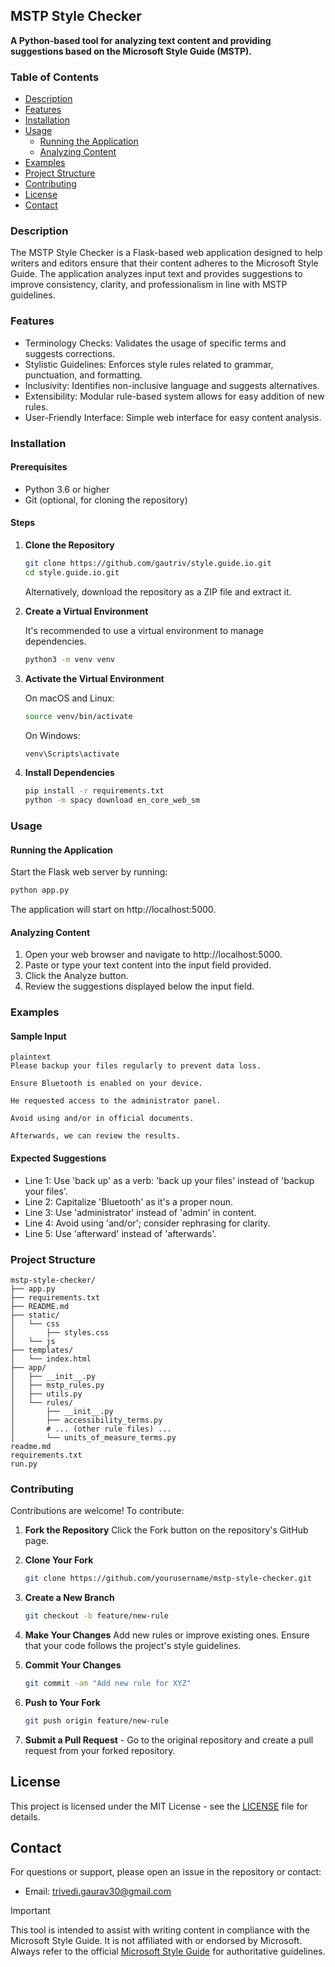 ## MSTP Style Checker

**A Python-based tool for analyzing text content and providing suggestions based on the Microsoft Style Guide (MSTP).**

### Table of Contents

* [Description](#description)
* [Features](#features)
* [Installation](#installation)
* [Usage](#usage)
    * [Running the Application](#running-the-application)
    * [Analyzing Content](#analyzing-content)
* [Examples](#examples)
* [Project Structure](#project-structure)
* [Contributing](#contributing)
* [License](#license)
* [Contact](#contact)

### Description

The MSTP Style Checker is a Flask-based web application designed to help writers and editors ensure that their content adheres to the Microsoft Style Guide. The application analyzes input text and provides suggestions to improve consistency, clarity, and professionalism in line with MSTP guidelines.

### Features

* Terminology Checks: Validates the usage of specific terms and suggests corrections.
* Stylistic Guidelines: Enforces style rules related to grammar, punctuation, and formatting.
* Inclusivity: Identifies non-inclusive language and suggests alternatives.
* Extensibility: Modular rule-based system allows for easy addition of new rules.
* User-Friendly Interface: Simple web interface for easy content analysis.

### Installation

#### Prerequisites

* Python 3.6 or higher
* Git (optional, for cloning the repository)

#### Steps

1. **Clone the Repository**

   ```bash
   git clone https://github.com/gautriv/style.guide.io.git
   cd style.guide.io.git
   ```

   Alternatively, download the repository as a ZIP file and extract it.

2. **Create a Virtual Environment**

   It's recommended to use a virtual environment to manage dependencies.

   ```bash
   python3 -m venv venv
   ```

3. **Activate the Virtual Environment**

   On macOS and Linux:

   ```bash
   source venv/bin/activate
   ```

   On Windows:

   ```bash
   venv\Scripts\activate
   ```

4. **Install Dependencies**

   ```bash
   pip install -r requirements.txt
   python -m spacy download en_core_web_sm
   ```

### Usage

#### Running the Application

Start the Flask web server by running:

```bash
python app.py
```

The application will start on http://localhost:5000.

#### Analyzing Content

1. Open your web browser and navigate to http://localhost:5000.
2. Paste or type your text content into the input field provided.
3. Click the Analyze button.
4. Review the suggestions displayed below the input field.

### Examples

#### Sample Input

```
plaintext
Please backup your files regularly to prevent data loss.

Ensure Bluetooth is enabled on your device.

He requested access to the administrator panel.

Avoid using and/or in official documents.

Afterwards, we can review the results.
```

#### Expected Suggestions

* Line 1: Use 'back up' as a verb: 'back up your files' instead of 'backup your files'.
* Line 2: Capitalize 'Bluetooth' as it's a proper noun.
* Line 3: Use 'administrator' instead of 'admin' in content.
* Line 4: Avoid using 'and/or'; consider rephrasing for clarity.
* Line 5: Use 'afterward' instead of 'afterwards'.

### Project Structure

```
mstp-style-checker/
├── app.py
├── requirements.txt
├── README.md
├── static/
│   └── css
│       ├── styles.css
│   └── js
├── templates/
│   └── index.html
├── app/
│   ├── __init__.py
│   ├── mstp_rules.py
│   ├── utils.py
│   └── rules/
│       ├── __init__.py
│       ├── accessibility_terms.py
│       # ... (other rule files) ...
│       └── units_of_measure_terms.py
readme.md
requirements.txt
run.py
```

### Contributing

Contributions are welcome! To contribute:

1. **Fork the Repository**
   Click the Fork button on the repository's GitHub page.

2. **Clone Your Fork**

   ```bash
   git clone https://github.com/yourusername/mstp-style-checker.git
   ```

3. **Create a New Branch**

   ```bash
   git checkout -b feature/new-rule
   ```

4. **Make Your Changes**
   Add new rules or improve existing ones.
   Ensure that your code follows the project's style guidelines.

5. **Commit Your Changes**

   ```bash
   git commit -am "Add new rule for XYZ"
   ```

6. **Push to Your Fork**

   ```bash
   git push origin feature/new-rule
   ```

7. **Submit a Pull Request** - Go to the original repository and create a pull request from your forked repository.

## License

This project is licensed under the MIT License - see the [LICENSE](LICENSE) file for details.

## Contact

For questions or support, please open an issue in the repository or contact:
* Email: trivedi.gaurav30@gmail.com
  

> [!IMPORTANT]  
This tool is intended to assist with writing content in compliance with the Microsoft Style Guide. It is not affiliated with or endorsed by Microsoft. Always refer to the official [Microsoft Style Guide](https://learn.microsoft.com/en-us/style-guide/welcome/) for authoritative guidelines.


